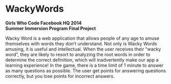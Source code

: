 # WackyWords
<b> Girls Who Code Facebook HQ 2014 </b>
<br>
<b> Summer Immersion Program Final Project </b>
<p>
Wacky Word is a web application that allows people of any age to amuse themselves with words they don’t understand. Not only is Wacky Words amusing, it is useful and intellectual. When the user receives their “wacky word”, they are likely to resort to analyzing the root words in order to determine the correct definition, which will inadvertently make our app a learning experience! In the game, there is a time limit of 1 minute to answer as many questions as possible. The user get points for answering questions correctly, but you lose points for incorrect answers. 
